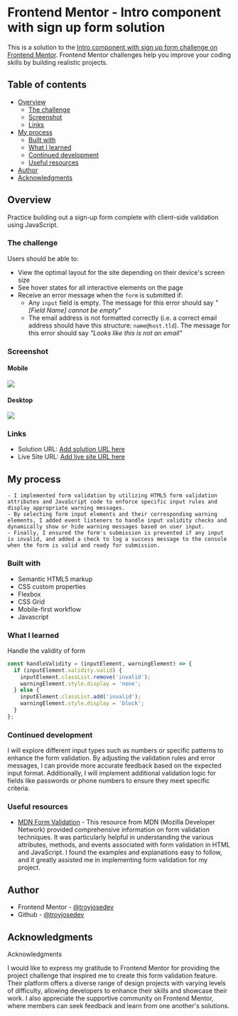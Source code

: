 # Frontend Mentor - Intro component with sign up form solution

This is a solution to the [Intro component with sign up form challenge on Frontend Mentor](https://www.frontendmentor.io/challenges/intro-component-with-signup-form-5cf91bd49edda32581d28fd1). Frontend Mentor challenges help you improve your coding skills by building realistic projects. 

## Table of contents

- [Overview](#overview)
  - [The challenge](#the-challenge)
  - [Screenshot](#screenshot)
  - [Links](#links)
- [My process](#my-process)
  - [Built with](#built-with)
  - [What I learned](#what-i-learned)
  - [Continued development](#continued-development)
  - [Useful resources](#useful-resources)
- [Author](#author)
- [Acknowledgments](#acknowledgments)

## Overview

Practice building out a sign-up form complete with client-side validation using JavaScript.

### The challenge

Users should be able to:

- View the optimal layout for the site depending on their device's screen size
- See hover states for all interactive elements on the page
- Receive an error message when the `form` is submitted if:
  - Any `input` field is empty. The message for this error should say *"[Field Name] cannot be empty"*
  - The email address is not formatted correctly (i.e. a correct email address should have this structure: `name@host.tld`). The message for this error should say *"Looks like this is not an email"*

### Screenshot

#### Mobile
![](/images/screenshot_mobile.png)

#### Desktop
![](/images/screenshot_desktop.png)


### Links

- Solution URL: [Add solution URL here](https://your-solution-url.com)
- Live Site URL: [Add live site URL here](https://your-live-site-url.com)

## My process
    - I implemented form validation by utilizing HTML5 form validation attributes and JavaScript code to enforce specific input rules and display appropriate warning messages.
    - By selecting form input elements and their corresponding warning elements, I added event listeners to handle input validity checks and dynamically show or hide warning messages based on user input.
    - Finally, I ensured the form's submission is prevented if any input is invalid, and added a check to log a success message to the console when the form is valid and ready for submission.

### Built with

- Semantic HTML5 markup
- CSS custom properties
- Flexbox
- CSS Grid
- Mobile-first workflow
- Javascript

### What I learned

Handle the validity of form

```js
const handleValidity = (inputElement, warningElement) => {
  if (inputElement.validity.valid) {
    inputElement.classList.remove('invalid');
    warningElement.style.display = 'none';
  } else {
    inputElement.classList.add('invalid');
    warningElement.style.display = 'block';
  }
};
```

### Continued development

I will explore different input types such as numbers or specific patterns to enhance the form validation. By adjusting the validation rules and error messages, I can provide more accurate feedback based on the expected input format. Additionally, I will implement additional validation logic for fields like passwords or phone numbers to ensure they meet specific criteria.


### Useful resources

- [MDN Form Validation](https://developer.mozilla.org/en-US/docs/Learn/Forms/Form_validation) -  This resource from MDN (Mozilla Developer Network) provided comprehensive information on form validation techniques. It was particularly helpful in understanding the various attributes, methods, and events associated with form validation in HTML and JavaScript. I found the examples and explanations easy to follow, and it greatly assisted me in implementing form validation for my project.

## Author

- Frontend Mentor - [@troyjosedev](https://www.frontendmentor.io/profile/troyjosedev)
- Github - [@troyjosedev](https://github.com/troyjosedev)

## Acknowledgments

Acknowledgments

I would like to express my gratitude to Frontend Mentor for providing the project challenge that inspired me to create this form validation feature. Their platform offers a diverse range of design projects with varying levels of difficulty, allowing developers to enhance their skills and showcase their work. I also appreciate the supportive community on Frontend Mentor, where members can seek feedback and learn from one another's solutions. 